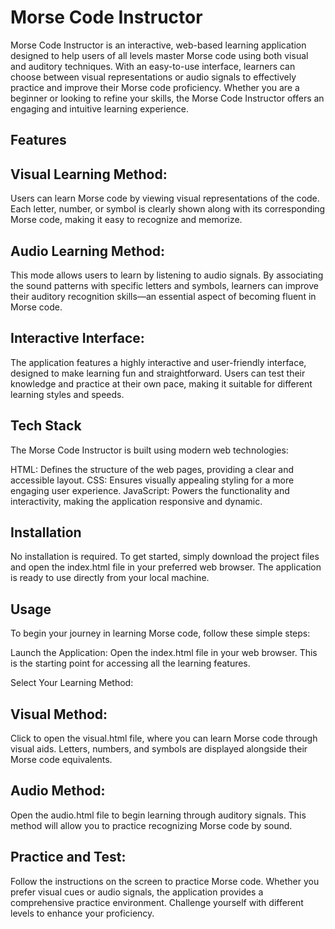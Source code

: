 # Morse Code Instructor
Morse Code Instructor is an interactive, web-based learning application designed to help users of all levels master Morse code using both visual and auditory techniques. With an easy-to-use interface, learners can choose between visual representations or audio signals to effectively practice and improve their Morse code proficiency. Whether you are a beginner or looking to refine your skills, the Morse Code Instructor offers an engaging and intuitive learning experience.

## Features
## Visual Learning Method:  
Users can learn Morse code by viewing visual representations of the code. Each letter, number, or symbol is clearly shown along with its corresponding Morse code, making it easy to recognize and memorize.
## Audio Learning Method: 
This mode allows users to learn by listening to audio signals. By associating the sound patterns with specific letters and symbols, learners can improve their auditory recognition skills—an essential aspect of becoming fluent in Morse code.
## Interactive Interface: 
The application features a highly interactive and user-friendly interface, designed to make learning fun and straightforward. Users can test their knowledge and practice at their own pace, making it suitable for different learning styles and speeds.
## Tech Stack
The Morse Code Instructor is built using modern web technologies:

HTML: Defines the structure of the web pages, providing a clear and accessible layout.
CSS: Ensures visually appealing styling for a more engaging user experience.
JavaScript: Powers the functionality and interactivity, making the application responsive and dynamic.
## Installation
No installation is required. To get started, simply download the project files and open the index.html file in your preferred web browser. The application is ready to use directly from your local machine.

## Usage
To begin your journey in learning Morse code, follow these simple steps:

Launch the Application: Open the index.html file in your web browser. This is the starting point for accessing all the learning features.

Select Your Learning Method:

## Visual Method:
Click to open the visual.html file, where you can learn Morse code through visual aids. Letters, numbers, and symbols are displayed alongside their Morse code equivalents.
## Audio Method:
Open the audio.html file to begin learning through auditory signals. This method will allow you to practice recognizing Morse code by sound.
## Practice and Test: 
Follow the instructions on the screen to practice Morse code. Whether you prefer visual cues or audio signals, the application provides a comprehensive practice environment. Challenge yourself with different levels to enhance your proficiency.
